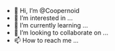 - 👋 Hi, I’m @Coopernoid
- 👀 I’m interested in ...
- 🌱 I’m currently learning ...
- 💞️ I’m looking to collaborate on ...
- 📫 How to reach me ...

<!---
Coopernoid/Coopernoid is a ✨ special ✨ repository because its `README.md` (this file) appears on your GitHub profile.
You can click the Preview link to take a look at your changes.
--->
